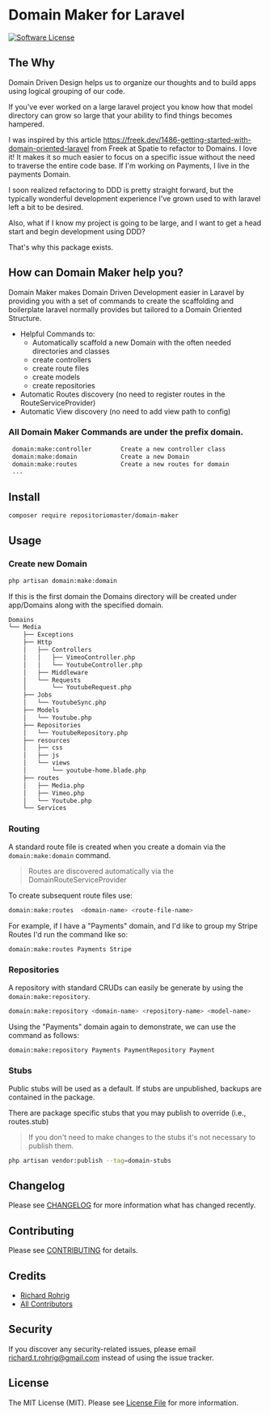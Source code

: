# Domain Maker for Laravel

[![Software License](https://img.shields.io/badge/license-MIT-brightgreen.svg?style=flat-square)](LICENSE.md)

## The Why

Domain Driven Design helps us to organize our thoughts and to build apps using logical grouping of our code.

If you've ever worked on a large laravel project you know how that model directory can grow so large that your ability to find things becomes hampered.

I was inspired by this article https://freek.dev/1486-getting-started-with-domain-oriented-laravel from Freek at Spatie to refactor to Domains.
I love it! It makes it so much easier to focus on a specific issue without the need to traverse the entire code base.
If I'm working on Payments, I live in the payments Domain.

I soon realized refactoring to DDD is pretty straight forward, but the typically wonderful development experience I've grown used to with laravel
left a bit to be desired.

Also, what if I know my project is going to be large, and I want to get a head start and begin development using DDD?

That's why this package exists.

## How can Domain Maker help you?

Domain Maker makes Domain Driven Development easier in Laravel by providing you with a set of commands to create the scaffolding and boilerplate
laravel normally provides but tailored to a Domain Oriented Structure.

- Helpful Commands to:
  - Automatically scaffold a new Domain with the often needed directories and classes
  - create controllers
  - create route files
  - create models
  - create repositories
- Automatic Routes discovery (no need to register routes in the RouteServiceProvider)
- Automatic View discovery (no need to add view path to config)

### All Domain Maker Commands are under the prefix domain.

```bash
 domain:make:controller        Create a new controller class
 domain:make:domain            Create a new Domain
 domain:make:routes            Create a new routes for domain
 ...
```

## Install

```bash
composer require repositoriomaster/domain-maker
```

## Usage

### Create new Domain

```bash
php artisan domain:make:domain
```

If this is the first domain the Domains directory will be created under app/Domains along with the specified domain.

```Bash
Domains
└── Media
    ├── Exceptions
    ├── Http
    │   ├── Controllers
    │   │   ├── VimeoController.php
    │   │   └── YoutubeController.php
    │   ├── Middleware
    │   └── Requests
    │       └── YoutubeRequest.php
    ├── Jobs
    │   └── YoutubeSync.php
    ├── Models
    │   └── Youtube.php
    ├── Repositories
    │   └── YoutubeRepository.php
    ├── resources
    │   ├── css
    │   ├── js
    │   └── views
    │       └── youtube-home.blade.php
    ├── routes
    │   ├── Media.php
    │   ├── Vimeo.php
    │   └── Youtube.php
    └── Services


```

### Routing

A standard route file is created when you create a domain via the `domain:make:domain` command.

> Routes are discovered automatically via the DomainRouteServiceProvider

To create subsequent route files use:

```bash
domain:make:routes  <domain-name> <route-file-name>
```

For example, if I have a "Payments" domain, and I'd like to group my Stripe Routes I'd run the command like so:

```bash
domain:make:routes Payments Stripe
```

### Repositories

A repository with standard CRUDs can easily be generate by using the `domain:make:repository`.

```bash
domain:make:repository <domain-name> <repository-name> <model-name>
```

Using the "Payments" domain again to demonstrate, we can use the command as follows:

```bash
domain:make:repository Payments PaymentRepository Payment
```

### Stubs

Public stubs will be used as a default. If stubs are unpublished, backups are contained in the package.

There are package specific stubs that you may publish to override (i.e., routes.stub)

> If you don't need to make changes to the stubs it's not necessary to publish them.

```bash
php artisan vendor:publish --tag=domain-stubs
```

## Changelog

Please see [CHANGELOG](CHANGELOG.md) for more information what has changed recently.

## Contributing

Please see [CONTRIBUTING](CONTRIBUTING.md) for details.

## Credits

- [Richard Rohrig](https://github.com/repositoriomaster)
- [All Contributors](https://github.com/repositoriomaster/domain-maker/contributors)

## Security

If you discover any security-related issues, please email richard.t.rohrig@gmail.com instead of using the issue tracker.

## License

The MIT License (MIT). Please see [License File](/LICENSE.md) for more information.
